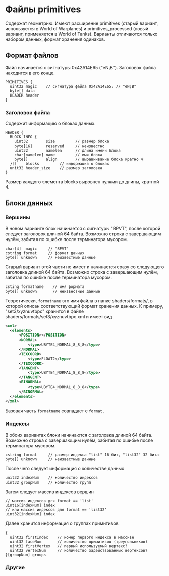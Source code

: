 # Файлы primitives

Содержат геометрию. Имеют расширение primitives (старый вариант, используется в World of Warplanes) и primitives\_processed (новый вариант, применяется в World of Tanks). Варианты отличаются только набором данных, формат хранения одинаков.

## Формат файлов

Файл начинается с сигнатуры 0x42A14E65 ("eN¡B"). Заголовок файла находится в его конце.

```
PRIMITIVES {
  uint32 magic    // сигнатура файла 0x42A14E65; // "eN¡B"
  byte[] data
  HEADER header
}
```

### Заголовок файла

Содержит информацию о блоках данных.

```
HEADER {
  BLOCK_INFO {
    uint32        size         // размер блока 
    byte[16]      reserved     // неизвестно
    uint32        namelen      // длина имени блока
    char[namelen] name         // имя блока
    byte[]        align        // выравнивание блока кратно 4
  }[]    blocks         // информация о блоках 
  unit32 header_size    // размер заголовка
}
```

Размер каждого элемента blocks выровнен нулями до длины, кратной 4.

## Блоки данных

### Вершины

В новом варианте блок начинается с сигнатуры "BPVT", после которой следует заголовок длиной 64 байта. Возможно строка с завершающим нулём, забитая по ошибке после терминатора мусором.

```
char[4]  magic     // "BPVT"
cstring format     // формат данных
byte[] unknown     // неизвестные данные            
```

Старый вариант этой части не имеет и начинается сразу со следующего заголовка длиной 64 байта. Возможно строка с завершающим нулём, забитая по ошибке после терминатора мусором.

```
csting formatname    // имя формата
byte[] unknown       // неизвестные данные
```

Теоретически, `formatname` это имя файла в папке shaders/formats/, в которой описан соответствующий формат хранения данных. К примеру, "set3/xyznuvtbpc" хранится в файле shaders/formats/set3/xyznuvtbpc.xml и имеет вид

```xml
<xml>
  <elements>
      <POSITION></POSITION>
      <NORMAL>
          <type>UBYTE4_NORMAL_8_8_8</type>
      </NORMAL>
      <TEXCOORD>
          <type>FLOAT2</type>
      </TEXCOORD>
      <TANGENT>
          <type>UBYTE4_NORMAL_8_8_8</type>
      </TANGENT>
      <BINORMAL>
          <type>UBYTE4_NORMAL_8_8_8</type>
      </BINORMAL>
  </elements>
</xml>
```

Базовая часть `formatname` совпадает с `format.`

### Индексы

В обоих вариантах блоки начинаются с заголовка длиной 64 байта. Возможно строка с завершающим нулём, забитая по ошибке после терминатора мусором.

```
cstring format     // размер индекса "list" 16 бит, "list32" 32 бита
byte[] unknown     // неизвестные данные
```

После чего следует информация о количестве данных

```
unit32 indexNum    // количество индексов
uint32 groupNum    // количество групп
```

Затем следует массив индексов вершин

```
// массив индексов для format == 'list'
uint16[indexNum] index 
// или массив индексов для format == 'list32'
uint32[indexNum] index 
```

Далее хранится информация о группах примитивов

```
{
  uint32 firstIndex    // номер первого индекса в массиве
  uint32 faceNum       // количество примитивов (треугольников)
  uint32 firstVertex   // первый используемый вертекс?
  uint32 vertexNum     // количество задействованных вертексов?
}[groupNum] groups
```

### Другие